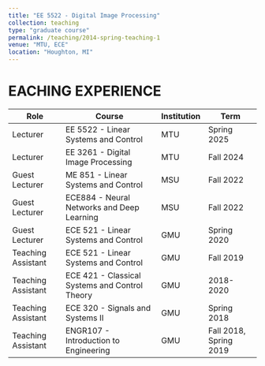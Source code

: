 ```yaml
---
title: "EE 5522 - Digital Image Processing"
collection: teaching
type: "graduate course"
permalink: /teaching/2014-spring-teaching-1
venue: "MTU, ECE"
location: "Houghton, MI"
---
```

EACHING EXPERIENCE
======
| Role            | Course                                        | Institution | Term               |
|-----------------|-----------------------------------------------|-------------|--------------------|
| Lecturer  | EE 5522 - Linear Systems and Control           | MTU         | Spring 2025          |
| Lecturer  | EE 3261 - Digital Image Processing           | MTU         | Fall 2024          |
| Guest Lecturer  | ME 851 - Linear Systems and Control           | MSU         | Fall 2022          |
| Guest Lecturer  | ECE884 - Neural Networks and Deep Learning    | MSU         | Fall 2022          |
| Guest Lecturer  | ECE 521 - Linear Systems and Control          | GMU         | Spring 2020        |
| Teaching Assistant | ECE 521 - Linear Systems and Control        | GMU         | Fall 2019          |
| Teaching Assistant | ECE 421 - Classical Systems and Control Theory | GMU     | 2018-2020          |
| Teaching Assistant | ECE 320 - Signals and Systems II           | GMU         | Spring 2018        |
| Teaching Assistant | ENGR107 - Introduction to Engineering       | GMU         | Fall 2018, Spring 2019 |

<!--
Guest Lecturer	ME 851 - Linear Systems and Control	MSU	Fall 2022
Guest Lecturer	ECE884 - Neural Networks and Deep Learning	MSU	Fall 2022
Guest Lecturer	ECE 521 - Linear Systems and Control	GMU	Spring 2020
Teaching Assistant	ECE 521 - Linear Systems and Control	GMU	Fall 2019
Teaching Assistant	ECE 421 - Classical Systems and Control Theory	GMU	    2018-2020
Teaching Assistant	ECE 320 - Signals and Systems II	GMU	Spring 2018
Teaching Assistant	ENGR107 - Introduction to Engineering	GMU	Fall 2018, Spring 2019
Heading 1
======

Heading 2
======

Heading 3
======
-->
